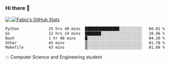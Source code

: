 ### Hi there 👋
<a href="https://github.com/fabiovincenzi/fabiovincenzi">
  <img align="center" src="https://github-readme-stats.vercel.app/api/top-langs/?username=fabiovincenzi&title_color=ffffff&text_color=c9cacc&icon_color=2bbc8a&bg_color=1d1f21&langs_count=3" />
</a>
<a href="https://github.com/fabiovincenzi/fabiovincenzi">
  <img align="center" src="https://github-readme-stats.vercel.app/api?username=fabiovincenzi&show_icons=true&line_height=27&count_private=true&title_color=ffffff&text_color=c9cacc&icon_color=2bbc8a&bg_color=1d1f21" alt="Fabio's GitHub Stats" />
</a>
<!--START_SECTION:waka-->

```txt
Python             25 hrs 49 mins  ███████████████░░░░░░░░░░   60.01 %
Go                 12 hrs 14 mins  ███████░░░░░░░░░░░░░░░░░░   28.46 %
Bash               1 hr 48 mins    █░░░░░░░░░░░░░░░░░░░░░░░░   04.20 %
Other              45 mins         ▒░░░░░░░░░░░░░░░░░░░░░░░░   01.78 %
Makefile           43 mins         ▒░░░░░░░░░░░░░░░░░░░░░░░░   01.68 %
```

<!--END_SECTION:waka-->

:boom: Computer Science and Engineering student
